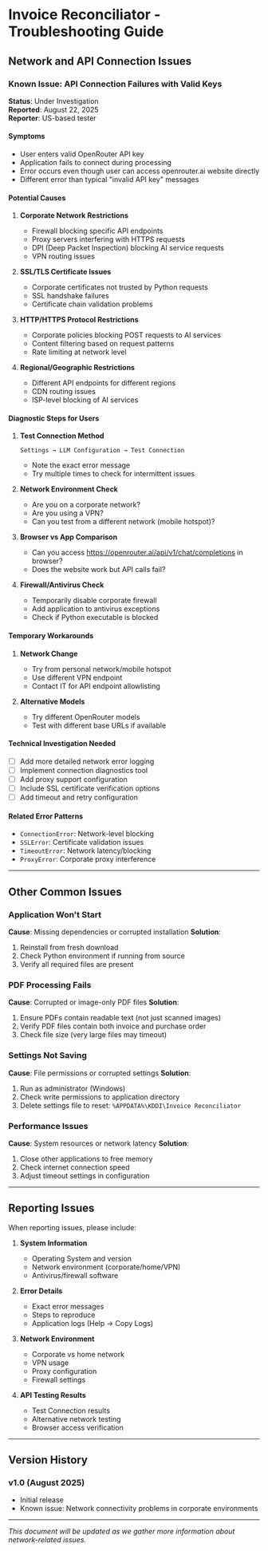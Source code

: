 # Invoice Reconciliator - Troubleshooting Guide

## Network and API Connection Issues

### Known Issue: API Connection Failures with Valid Keys

**Status**: Under Investigation  
**Reported**: August 22, 2025  
**Reporter**: US-based tester  

#### Symptoms
- User enters valid OpenRouter API key
- Application fails to connect during processing
- Error occurs even though user can access openrouter.ai website directly
- Different error than typical "invalid API key" messages

#### Potential Causes
1. **Corporate Network Restrictions**
   - Firewall blocking specific API endpoints
   - Proxy servers interfering with HTTPS requests
   - DPI (Deep Packet Inspection) blocking AI service requests
   - VPN routing issues

2. **SSL/TLS Certificate Issues**
   - Corporate certificates not trusted by Python requests
   - SSL handshake failures
   - Certificate chain validation problems

3. **HTTP/HTTPS Protocol Restrictions**
   - Corporate policies blocking POST requests to AI services
   - Content filtering based on request patterns
   - Rate limiting at network level

4. **Regional/Geographic Restrictions**
   - Different API endpoints for different regions
   - CDN routing issues
   - ISP-level blocking of AI services

#### Diagnostic Steps for Users
1. **Test Connection Method**
   ```
   Settings → LLM Configuration → Test Connection
   ```
   - Note the exact error message
   - Try multiple times to check for intermittent issues

2. **Network Environment Check**
   - Are you on a corporate network?
   - Are you using a VPN?
   - Can you test from a different network (mobile hotspot)?

3. **Browser vs App Comparison**
   - Can you access https://openrouter.ai/api/v1/chat/completions in browser?
   - Does the website work but API calls fail?

4. **Firewall/Antivirus Check**
   - Temporarily disable corporate firewall
   - Add application to antivirus exceptions
   - Check if Python executable is blocked

#### Temporary Workarounds
1. **Network Change**
   - Try from personal network/mobile hotspot
   - Use different VPN endpoint
   - Contact IT for API endpoint allowlisting

2. **Alternative Models**
   - Try different OpenRouter models
   - Test with different base URLs if available

#### Technical Investigation Needed
- [ ] Add more detailed network error logging
- [ ] Implement connection diagnostics tool
- [ ] Add proxy support configuration
- [ ] Include SSL certificate verification options
- [ ] Add timeout and retry configuration

#### Related Error Patterns
- `ConnectionError`: Network-level blocking
- `SSLError`: Certificate validation issues  
- `TimeoutError`: Network latency/blocking
- `ProxyError`: Corporate proxy interference

---

## Other Common Issues

### Application Won't Start
**Cause**: Missing dependencies or corrupted installation
**Solution**: 
1. Reinstall from fresh download
2. Check Python environment if running from source
3. Verify all required files are present

### PDF Processing Fails
**Cause**: Corrupted or image-only PDF files
**Solution**:
1. Ensure PDFs contain readable text (not just scanned images)
2. Verify PDF files contain both invoice and purchase order
3. Check file size (very large files may timeout)

### Settings Not Saving
**Cause**: File permissions or corrupted settings
**Solution**:
1. Run as administrator (Windows)
2. Check write permissions to application directory
3. Delete settings file to reset: `%APPDATA%\KDDI\Invoice Reconciliator`

### Performance Issues
**Cause**: System resources or network latency
**Solution**:
1. Close other applications to free memory
2. Check internet connection speed
3. Adjust timeout settings in configuration

---

## Reporting Issues

When reporting issues, please include:

1. **System Information**
   - Operating System and version
   - Network environment (corporate/home/VPN)
   - Antivirus/firewall software

2. **Error Details**
   - Exact error messages
   - Steps to reproduce
   - Application logs (Help → Copy Logs)

3. **Network Environment**
   - Corporate vs home network
   - VPN usage
   - Proxy configuration
   - Firewall settings

4. **API Testing Results**
   - Test Connection results
   - Alternative network testing
   - Browser access verification

---

## Version History

### v1.0 (August 2025)
- Initial release
- Known issue: Network connectivity problems in corporate environments

---

*This document will be updated as we gather more information about network-related issues.*

